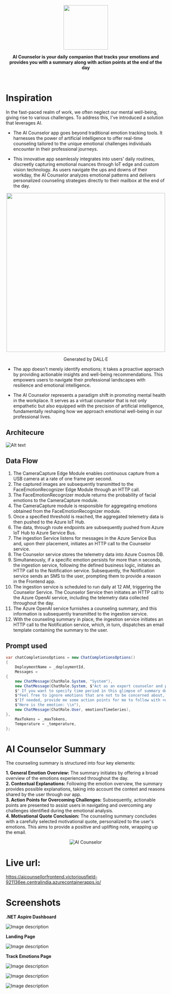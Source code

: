 <div style="text-align: center;">
    <a href="https://iamdivakarkumar.com/" target="blank" style="text-decoration: none; color: black;">        
        <p align="center">
         <img style="height: 140px; display: block; margin: 0 auto;" src="./images/aicounselor-logo.jfif" />
        </p>
    </a>      
</div>

<p align="center">
    <b>AI Counselor is your daily companion that tracks your emotions and provides you with a summary along with action points at the end of the day</b>
</p>
<br/>



# Inspiration
In the fast-paced realm of work, we often neglect our mental well-being, giving rise to various challenges. To address this, I've introduced a solution that leverages AI.

- The AI Counselor app goes beyond traditional emotion tracking tools. It harnesses the power of artificial intelligence to offer real-time counseling tailored to the unique emotional challenges individuals encounter in their professional journeys.

- This innovative app seamlessly integrates into users' daily routines, discreetly capturing emotional nuances through IoT edge and custom vision technology. As users navigate the ups and downs of their workday, the AI Counselor analyzes emotional patterns and delivers personalized counseling strategies directly to their mailbox at the end of the day.

<p align="center"><img src="images/aicounselor.jfif" height="500" width="500"> </img></p>
<p align="center">Generated by DALL·E</p>

- The app doesn't merely identify emotions; it takes a proactive approach by providing actionable insights and well-being recommendations. This empowers users to navigate their professional landscapes with resilience and emotional intelligence.

- The AI Counselor represents a paradigm shift in promoting mental health in the workplace. It serves as a virtual counselor that is not only empathetic but also equipped with the precision of artificial intelligence, fundamentally reshaping how we approach emotional well-being in our professional lives.


## Architecure

![Alt text](images/aicounsellor.jpg "AI Counselor")

## Data Flow

1. The CameraCapture Edge Module enables continuous capture from a USB camera at a rate of one frame per second.
2. The captured images are subsequently transmitted to the FaceEmotionRecognizer Edge Module through an HTTP call.
3. The FaceEmotionRecognizer module returns the probability of facial emotions to the CameraCapture module.
4. The CameraCapture module is responsible for aggregating emotions obtained from the FaceEmotionRecognizer module.
5. Once a specified threshold is reached, the aggregated telemetry data is then pushed to the Azure IoT Hub.
6. The data, through route endpoints are subsequently pushed from Azure IoT Hub to Azure Service Bus.
7. The ingestion Service listens for messages in the Azure Service Bus and, upon their placement, initiates an HTTP call to the Counselor service.
8. The Counselor service stores the telemetry data into Azure Cosmos DB.
9. Simultaneously, if a specific emotion persists for more than n seconds, the ingestion service, following the defined business logic, initiates an HTTP call to the Notification service. Subsequently, the Notification service sends an SMS to the user, prompting them to provide a reason in the Frontend app.
10. The ingestion service is scheduled to run daily at 12 AM, triggering the Counselor Service. The Counselor Service then initiates an HTTP call to the Azure OpenAI service, including the telemetry data collected throughout the day.
11. The Azure OpenAI service furnishes a counseling summary, and this information is subsequently transmitted to the ingestion service.
12. With the counseling summary in place, the ingestion service initiates an HTTP call to the Notification service, which, in turn, dispatches an email template containing the summary to the user.


## Prompt used

```cs
var chatCompletionsOptions = new ChatCompletionsOptions()
{
    DeploymentName = _deploymentId,
    Messages =
{
    new ChatMessage(ChatRole.System, "System"),
    new ChatMessage(ChatRole.System, $"Act as an expert counselor and provide me counseling summary based on the series of emotions that I went through this day, where timestamp start and end is in unixtimestamp format." +
    $" If you want to specify time period in this glimpse of summary do specify time period in human readable date format (not in timestamp). Provide summary along with some possible explanations to it, if reason is not explicitly provided. " +
    $"Feel free to ignore emotions that are not to be concerned about, like neutral emotions. Also provide the summary in a email friendly format with <hr> <b> <br/> tags wherever relevant. " +
    $"If needed, provide me some action points for me to follow with <ul> <li> tags. End the summary with a famous quote that will be relevant for my summary, use a different style and border for quotes." +
    $"Here is the emotion: \\n"),
    new ChatMessage(ChatRole.User, emotionsTimeSeries),
},
    MaxTokens = _maxTokens,
    Temperature = _temperature,
};

```


# AI Counselor Summary

The counseling summary is structured into four key elements:

<b>1. General Emotion Overview:</b> The summary initiates by offering a broad overview of the emotions experienced throughout the day.<br>
<b>2. Contextual Explanations:</b> Following the emotion overview, the summary provides possible explanations, taking into account the context and reasons shared by the user through our app.<br>
<b>3. Action Points for Overcoming Challenges:</b> Subsequently, actionable points are presented to assist users in navigating and overcoming any challenges identified during the emotional analysis.<br>
<b>4. Motivational Quote Conclusion:</b> The counseling summary concludes with a carefully selected motivational quote, personalized to the user's emotions. This aims to provide a positive and uplifting note, wrapping up the email.<br>


 <div style="text-align:center;"> 

 ![AI Counselor](images/sample_email.png)

  </div>

# Live url:

https://aicounsellorfrontend.victoriousfield-921136ee.centralindia.azurecontainerapps.io/


# Screenshots

<b> .NET Aspire Dashboard </b>

![Image description](https://dev-to-uploads.s3.amazonaws.com/uploads/articles/gsuufbwh7yz96rybhkzd.png)

<b> Landing Page </b>

![Image description](https://dev-to-uploads.s3.amazonaws.com/uploads/articles/89u1pids6jw81mhipdqq.png)

<b> Track Emotions Page </b>

![Image description](https://dev-to-uploads.s3.amazonaws.com/uploads/articles/07tlzrm68j0yxmkdqyhx.png)

![Image description](https://dev-to-uploads.s3.amazonaws.com/uploads/articles/nxpi7zt97ambaol594me.png)

![Image description](https://dev-to-uploads.s3.amazonaws.com/uploads/articles/9n2po71txhqmyqkt4w1z.png)